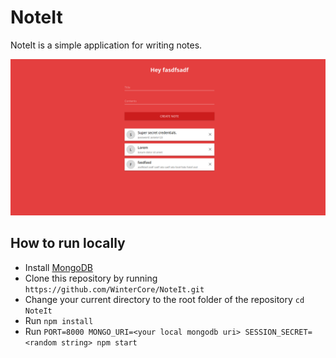 # NoteIt

NoteIt is a simple application for writing notes.


![](noteit.png)

## How to run locally

- Install [MongoDB](https://www.mongodb.com/)
- Clone this repository by running `https://github.com/WinterCore/NoteIt.git`
- Change your current directory to the root folder of the repository `cd NoteIt`
- Run `npm install`
- Run `PORT=8000 MONGO_URI=<your local mongodb uri> SESSION_SECRET=<random string> npm start`


